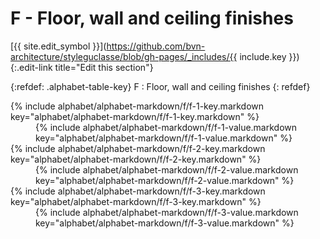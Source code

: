 # F - Floor, wall and ceiling finishes
[{{ site.edit_symbol }}](https://github.com/bvn-architecture/styleguclasse/blob/gh-pages/_includes/{{ include.key }}){:.edit-link title="Edit this section"}

{:refdef: .alphabet-table-key}
F
: Floor, wall and ceiling finishes
{: refdef}

<dt markdown='block' >
{% include alphabet/alphabet-markdown/f/f-1-key.markdown key="alphabet/alphabet-markdown/f/f-1-key.markdown" %}
</dt>
<dd markdown='1'>
{% include alphabet/alphabet-markdown/f/f-1-value.markdown key="alphabet/alphabet-markdown/f/f-1-value.markdown" %}
</dd>

<dt markdown='block' >
{% include alphabet/alphabet-markdown/f/f-2-key.markdown key="alphabet/alphabet-markdown/f/f-2-key.markdown" %}
</dt>
<dd markdown='1'>
{% include alphabet/alphabet-markdown/f/f-2-value.markdown key="alphabet/alphabet-markdown/f/f-2-value.markdown" %}
</dd>

<dt markdown='block' >
{% include alphabet/alphabet-markdown/f/f-3-key.markdown key="alphabet/alphabet-markdown/f/f-3-key.markdown" %}
</dt>
<dd markdown='1'>
{% include alphabet/alphabet-markdown/f/f-3-value.markdown key="alphabet/alphabet-markdown/f/f-3-value.markdown" %}
</dd>
